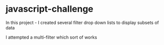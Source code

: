 # javascript-challenge

In this project - I created several filter drop down lists 
to display subsets of data

I attempted a multi-filter which sort of works  